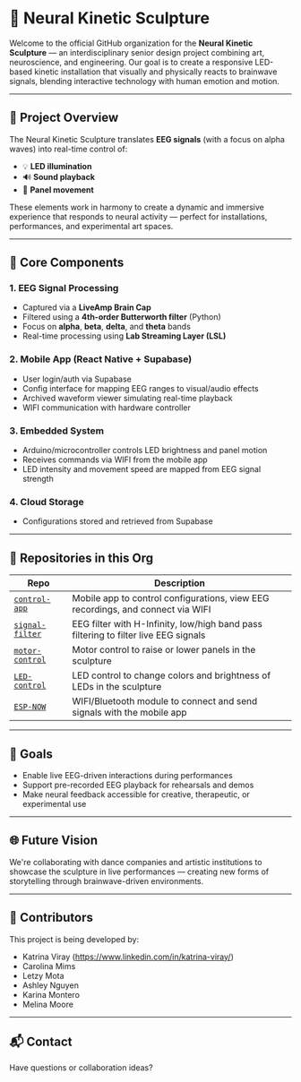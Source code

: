 # 🧠 Neural Kinetic Sculpture

Welcome to the official GitHub organization for the **Neural Kinetic Sculpture** — an interdisciplinary senior design project combining art, neuroscience, and engineering. Our goal is to create a responsive LED-based kinetic installation that visually and physically reacts to brainwave signals, blending interactive technology with human emotion and motion.

---

## 🚀 Project Overview

The Neural Kinetic Sculpture translates **EEG signals** (with a focus on alpha waves) into real-time control of:

- 💡 **LED illumination**  
- 🔊 **Sound playback**  
- 🕺 **Panel movement**

These elements work in harmony to create a dynamic and immersive experience that responds to neural activity — perfect for installations, performances, and experimental art spaces.

---

## 🔧 Core Components

### 1. **EEG Signal Processing**
- Captured via a **LiveAmp Brain Cap**
- Filtered using a **4th-order Butterworth filter** (Python)
- Focus on **alpha**, **beta**, **delta**, and **theta** bands
- Real-time processing using **Lab Streaming Layer (LSL)**

### 2. **Mobile App (React Native + Supabase)**
- User login/auth via Supabase
- Config interface for mapping EEG ranges to visual/audio effects
- Archived waveform viewer simulating real-time playback
- WIFI communication with hardware controller

### 3. **Embedded System**
- Arduino/microcontroller controls LED brightness and panel motion
- Receives commands via WIFI from the mobile app
- LED intensity and movement speed are mapped from EEG signal strength

### 4. **Cloud Storage**
- Configurations stored and retrieved from Supabase

---

## 🧩 Repositories in this Org

| Repo | Description |
|------|-------------|
| [`control-app`](https://github.com/Neural-Kinetic-Sculpture/control-app) | Mobile app to control configurations, view EEG recordings, and connect via WIFI |
| [`signal-filter`](https://github.com/Neural-Kinetic-Sculpture/signal-filter) | EEG filter with H-Infinity, low/high band pass filtering to filter live EEG signals |
| [`motor-control`](https://github.com/Neural-Kinetic-Sculpture/motor-control) | Motor control to raise or lower panels in the sculpture |
| [`LED-control`](https://github.com/Neural-Kinetic-Sculpture/LED-control) | LED control to change colors and brightness of LEDs in the sculpture |
| [`ESP-NOW`](https://github.com/Neural-Kinetic-Sculpture/ESP-NOW) | WIFI/Bluetooth module to connect and send signals with the mobile app |

---

## 🎯 Goals

- Enable live EEG-driven interactions during performances
- Support pre-recorded EEG playback for rehearsals and demos
- Make neural feedback accessible for creative, therapeutic, or experimental use

---

## 🌐 Future Vision

We're collaborating with dance companies and artistic institutions to showcase the sculpture in live performances — creating new forms of storytelling through brainwave-driven environments.

---

## 🤝 Contributors

This project is being developed by:
- Katrina Viray (https://www.linkedin.com/in/katrina-viray/)
- Carolina Mims
- Letzy Mota
- Ashley Nguyen
- Karina Montero
- Melina Moore
---

## 📬 Contact

Have questions or collaboration ideas?  
